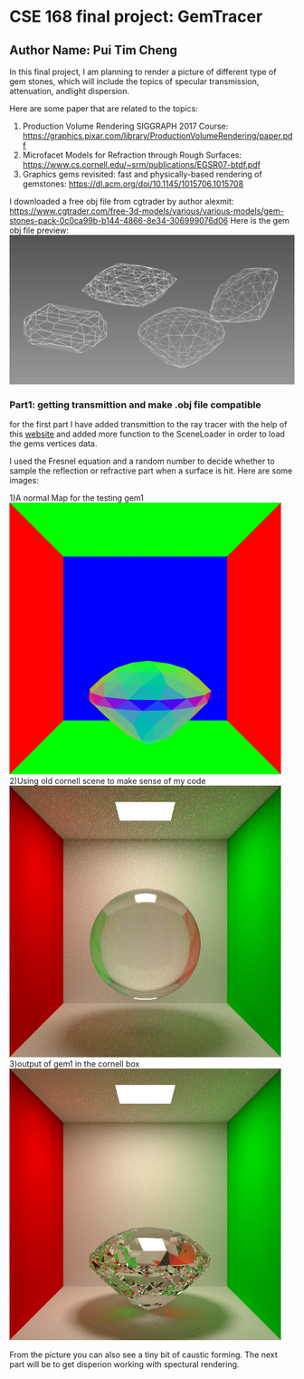 # CSE 168 final project: GemTracer
## Author Name: Pui Tim Cheng

In this final project, I am planning to render a picture of different type of gem stones, which will include the topics of specular transmission, attenuation, andlight dispersion.

Here are some paper that are related to the topics:
1. Production Volume Rendering SIGGRAPH 2017 Course: https://graphics.pixar.com/library/ProductionVolumeRendering/paper.pdf
2. Microfacet Models for Refraction through Rough Surfaces: https://www.cs.cornell.edu/~srm/publications/EGSR07-btdf.pdf
3. Graphics gems revisited: fast and physically-based rendering of gemstones: https://dl.acm.org/doi/10.1145/1015706.1015708


I downloaded a free obj file from cgtrader by author alexmit:
https://www.cgtrader.com/free-3d-models/various/various-models/gem-stones-pack-0c0ca99b-b144-4866-8e34-306999076d06
Here is the gem obj file preview:
  ![gems wireframe](/gem_wire.jpg)
 

### Part1: getting transmittion and make .obj file compatible
for the first part I have added transmittion to the ray tracer with the help of this [website](http://www.pbr-book.org/3ed-2018/Reflection_Models/Specular_Reflection_and_Transmission.html#fragment-Computeraydirectionforspeculartransmission-0) and added more function to the SceneLoader in order to load the gems vertices data.

I used the Fresnel equation and a random number to decide whether to sample the reflection or refractive part when a surface is hit.
Here are some images:

1)A normal Map for the testing gem1  
![gem normal](gem1_normalmap.png)  
2)Using old cornell scene to make sense of my code  
![](cornellrefract.png)  
3)output of gem1 in the cornell box  
![](gem1MIS.png)  

From the picture you can also see a tiny bit of caustic forming.
The next part will be to get disperion working with spectural rendering.

